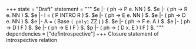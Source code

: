 +++
state = "Draft"
statement = """
$e |- ( ph -> P e. NN ) $.
$e |- ( ph -> R e. NN ) $.
$e |- I = ( P INTRO R ) $.
$e |- ( ph -> E e. NN ) $.
$e |- ( ph -> D e. NN ) $.
$e |- A = ( Base ` ( poly1 ` ZZ ) ) $.
$e |- ( ph -> F e. A ) $.
$e |- ( ph -> D I F ) $.
$e |- ( ph -> E I F ) $.
$p |- ( ph -> ( D x. E ) I F ) $.
"""
dependencies = ["defintrospective"]
+++
Closure statement of introspective relation
